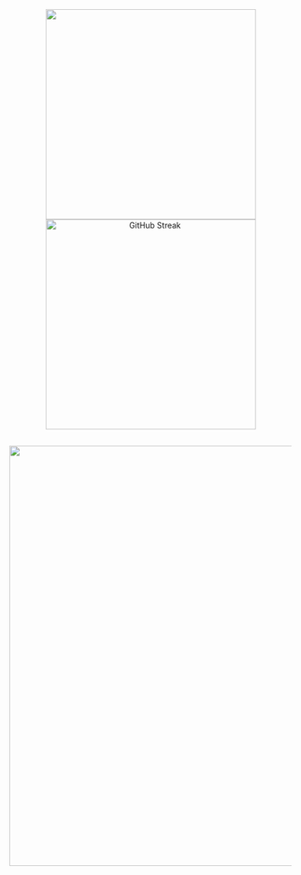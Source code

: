 <body>
    <div align="center">
        <span>
            <img align="center" width="375" src="https://github-readme-stats.vercel.app/api?username=Capybaring&theme=transparent&include_all_commits=true&show_icons=true&hide_border=true"/>
        </span>
        <span> 
            <img align="center" width="375" src="https://streak-stats.demolab.com?user=Capybaring&theme=microsoft&hide_border=true&border_radius=1" alt="GitHub Streak" />
        </span>
    </div>
    <h2></h2>
    <div align="center">
        <img width="750" src="https://github-readme-activity-graph.vercel.app/graph?username=Capybaring&theme=github-compact&hide_border=true&area=true" />
    </div>
</body>
